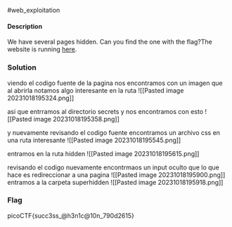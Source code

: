 #web_exploitation 
#### Description
We have several pages hidden. Can you find the one with the flag?The website is running [here](http://saturn.picoctf.net:64727/).

### Solution
viendo el codigo fuente de la pagina nos encontramos con un imagen que al abrirla notamos algo interesante en la ruta
![[Pasted image 20231018195324.png]]

asi que entrramos al directorio secrets y nos encontramos con esto 
![[Pasted image 20231018195358.png]]

y nuevamente revisando el codigo fuente encontramos un archivo css en una ruta interesante
![[Pasted image 20231018195545.png]]

entramos en la ruta hidden
![[Pasted image 20231018195615.png]]

revisando el codigo nuevamente encontrmaos un input oculto que lo que hace es redireccionar a una pagina 
![[Pasted image 20231018195900.png]]
entramos a la carpeta superhidden
![[Pasted image 20231018195918.png]]
### Flag
picoCTF{succ3ss_@h3n1c@10n_790d2615}